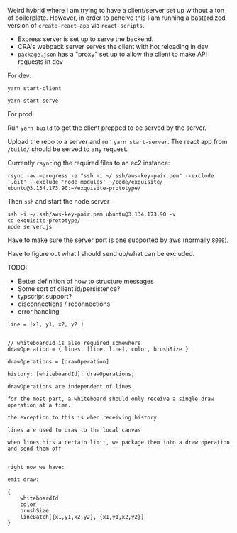 Weird hybrid where I am trying to have a client/server set up without a ton of boilerplate. However, in order to acheive this I am running a bastardized version of `create-react-app` via `react-scripts`.

- Express server is set up to serve the backend.
- CRA's webpack server serves the client with hot reloading in dev
- `package.json` has a "proxy" set up to allow the client to make API requests in dev

For dev:

```
yarn start-client

yarn start-serve
```

For prod:

Run `yarn build` to get the client prepped to be served by the server.

Upload the repo to a server and run `yarn start-server`. The react app from `/build/` should be served to any request.

Currently `rsync`ing the required files to an ec2 instance:

```
rsync -av —progress -e "ssh -i ~/.ssh/aws-key-pair.pem" --exclude '.git' --exclude 'node_modules' ~/code/exquisite/ ubuntu@3.134.173.90:~/exquisite-prototype/
```

Then `ssh` and start the node server

```
ssh -i ~/.ssh/aws-key-pair.pem ubuntu@3.134.173.90 -v
cd exquisite-prototype/
node server.js
```

Have to make sure the server port is one supported by aws (normally `8000`).

Have to figure out what I should send up/what can be excluded.

TODO:

- Better definition of how to structure messages
- Some sort of client id/persistence?
- typscript support?
- disconnections / reconnections
- error handling

```
line = [x1, y1, x2, y2 ]


// whiteboardId is also required somewhere
drawOperation = { lines: [line, line], color, brushSize }

drawOperations = [drawOperation]

history: [whiteboardId]: drawOperations;

drawOperations are independent of lines.

for the most part, a whiteboard should only receive a single draw operation at a time.

the exception to this is when receiving history.

lines are used to draw to the local canvas

when lines hits a certain limit, we package them into a draw operation and send them off


right now we have:

emit draw:

{
    whiteboardId
    color
    brushSize
    lineBatch[{x1,y1,x2,y2}, {x1,y1,x2,y2}]
}

```
